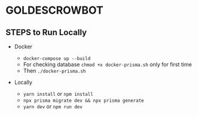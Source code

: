 # GOLDESCROWBOT

## STEPS to Run Locally

- Docker
    - `docker-compose up --build`
    - For checking database `chmod +x docker-prisma.sh` only for first time
    - Then `./docker-prisma.sh`

- Locally
    - `yarn install` or `npm install`
    -  `npx prisma migrate dev && npx prisma generate`
    - `yarn dev` or `npm run dev`